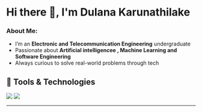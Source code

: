 # Hi there 👋, I'm Dulana Karunathilake

###  About Me:
-  I’m an **Electronic and Telecommunication Engineering** undergraduate  
-  Passionate about **Artificial intelligencee , Machine Learning and Software Engineering**  
-  Always curious to solve real-world problems through tech  


## 🧰 Tools & Technologies

<p align="left">
  <img src="https://skillicons.dev/icons?i=py,cpp,java,js,html,css,mysql,nodejs,react,nextjs,linux,vscode,git,github,flask,fastapi,docker,postman" />
  <img src="https://skillicons.dev/icons?i=tensorflow,pytorch,opencv,pandas,numpy,matplotlib,seaborn,mlflow,dagshub,apacheairflow,aws" />
</p>

---
